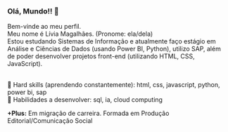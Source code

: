 ### Olá, Mundo!! 🖖
Bem-vinde ao meu perfil.
<br>Meu nome é Lívia Magalhães. (Pronome: ela/dela)
<br>Estou estudando Sistemas de Informação e atualmente faço estágio em Análise e Ciências de Dados (usando Power BI, Python), utilizo SAP, além de poder desenvolver projetos front-end (utilizando HTML, CSS, JavaScript).
<p>
<br>🔭 Hard skills (aprendendo constantemente): html, css, javascript, python, power bi, sap
<br>🌱 Habilidades a desenvolver: sql, ia, cloud computing
</p>
<p>
<strong>+Plus:</strong>
Em migração de carreira. 
Formada em Produção Editorial/Comunicação Social
</p>

